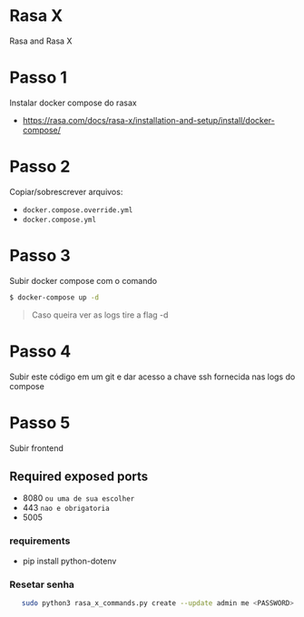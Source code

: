 # Rasa X

Rasa and Rasa X

# Passo 1
Instalar docker compose do rasax
- https://rasa.com/docs/rasa-x/installation-and-setup/install/docker-compose/

# Passo 2
Copiar/sobrescrever arquivos:
- `docker.compose.override.yml`
- `docker.compose.yml`

# Passo 3
Subir docker compose com o comando
```bash
$ docker-compose up -d
```
> Caso queira ver as logs tire a flag -d

# Passo 4
Subir este código em um git e dar acesso a chave ssh fornecida nas logs do compose

# Passo 5
Subir frontend

## Required exposed ports
- 8080 `ou uma de sua escolher`
- 443 `nao e obrigatoria`
- 5005

### requirements
 - pip install python-dotenv
 
 ### Resetar senha
 ```bash
    sudo python3 rasa_x_commands.py create --update admin me <PASSWORD>
 ```

